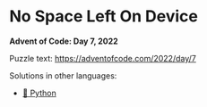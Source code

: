 # No Space Left On Device

**Advent of Code: Day 7, 2022**

Puzzle text: <https://adventofcode.com/2022/day/7>

Solutions in other languages:

- [🐍 Python](../../../../python/2022/07_no_space_left_on_device/README.md)
